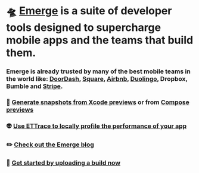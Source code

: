 # 🛸 [Emerge](https://www.emergetools.com/) is a suite of developer tools designed to supercharge mobile apps and the teams that build them.

### Emerge is already trusted by many of the best mobile teams in the world like: [DoorDash](https://doordash.engineering/2023/01/31/how-we-reduced-our-ios-app-launch-time-by-60/), [Square](https://developer.squareup.com/blog/keeping-up-with-android-app-size-growth), [Airbnb](https://www.youtube.com/watch?v=UKqPqtvZtck), [Duolingo](https://blog.duolingo.com/emerge-tool-app-size/), Dropbox, Bumble and [Stripe](https://github.com/stripe/stripe-ios/pull/2722/checks?check_run_id=14920973060).

### 📸 [Generate snapshots from Xcode previews](https://github.com/EmergeTools/SnapshotPreviews-iOS) or from [Compose previews](https://github.com/EmergeTools/emerge-android)
### 👽 [Use ETTrace to locally profile the performance of your app](https://github.com/EmergeTools/ETTrace)
### ✏️ [Check out the Emerge blog](https://www.emergetools.com/blog)
### 🏁 [Get started by uploading a build now](https://www.emergetools.com/api/auth/signup?returnTo=/app)
<!--

**Here are some ideas to get you started:**

🙋‍♀️ A short introduction - what is your organization all about?
🌈 Contribution guidelines - how can the community get involved?
👩‍💻 Useful resources - where can the community find your docs? Is there anything else the community should know?
🍿 Fun facts - what does your team eat for breakfast?
🧙 Remember, you can do mighty things with the power of [Markdown](https://docs.github.com/github/writing-on-github/getting-started-with-writing-and-formatting-on-github/basic-writing-and-formatting-syntax)
-->
